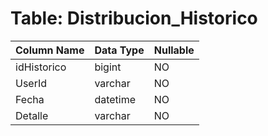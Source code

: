# Table: Distribucion_Historico

| Column Name | Data Type | Nullable |
|-------------|-----------|----------|
| idHistorico | bigint | NO |
| UserId | varchar | NO |
| Fecha | datetime | NO |
| Detalle | varchar | NO |
